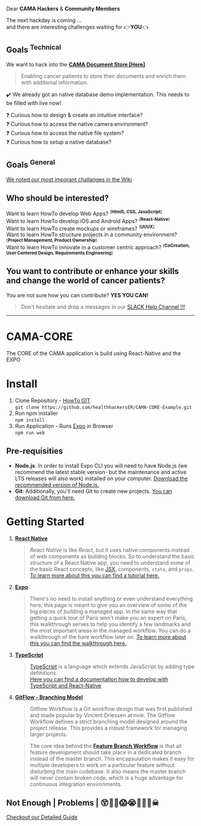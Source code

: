 
Dear **CAMA Hackers** & **Community Members**

The next hackday is coming …  
and there are interesting challenges waiting for :point_right:**YOU**:point_left:

**Goals**
<sup>Technical</sup>
---
We want to hack into the [**CAMA Document Store [Here]**](https://github.com/healthhackersER/CAMA-CORE-Example/projects/7)   
> Enabling cancer patients to store their documents and enrich them with additional information.

:heavy_check_mark: We already got an native database demo implementation. This needs to be filled with live now!

:question: Curious how to design & create an intuitive interface?  
:question: Curious how to access the native camera environment?  
:question: Curious how to access the native file system?  
:question: Curious how to setup a native database?  


## Goals <sup>General</sup>

[We noted our most imporant challanges in the Wiki](https://github.com/healthhackersER/CAMA-CORE-Example/wiki/Questions-to-solve)

**Who should be interested?**
---

Want to learn HowTo develop Web Apps?
<sup>(**Html5, CSS, JavaScript**)</sup>  
Want to learn HowTo develop iOS and Android Apps?
<sup>(**React-Native**)</sup>  
Want to learn HowTo create mockups or wireframes?
<sup>(**UI/UX**)</sup>  
Want to learn HowTo structure projects in a community environment?
<sup>(**Project Management, Product Ownership**)</sup>  
Want to learn HowTo innovate in a customer centric approach?
<sup>(**CoCreation,  User Centered Design, Requirements Engineering**)</sup>  

**You want to contribute or enhance your skills and change the world of cancer patients?**
---
You are not sure how you can contribute? **YES YOU CAN!**
> Don't hesitate and drop a messages in our [SLACK Help Channel !!!](https://healthhackerserlangen.slack.com/archives/CU3JCK08Y)

---

# CAMA-CORE
The CORE of the CAMA application is build using React-Native and the EXPO

# Install
1. Clone Repository - [HowTo GIT](https://www.atlassian.com/git/tutorials/comparing-workflows/gitflow-workflow)  
    `git clone https://github.com/healthhackersER/CAMA-CORE-Example.git`
2. Run npm installer  
   `npm install`
1. Run Application - Runs [Expo](https://docs.expo.io/versions/v33.0.0/introduction/running-in-the-browser/) in Browser  
   `npm run web`

## Pre-requisities
- **Node.js**: In order to install Expo CLI you will need to have Node.js (we recommend the latest stable version- but the maintenance and active LTS releases will also work) installed on your computer. [Download the recommended version of Node.js.](https://nodejs.org/en/)
- **Git**: Additionally, you'll need Git to create new projects. [You can download Git from here.](https://git-scm.com/)

# Getting Started
1. [**React Native**](https://facebook.github.io/react-native/)
   > _React Native_ is like _React_, but it uses native components instead of web components as building blocks. 
So to understand the basic structure of a React Native app, you need to understand some of the basic React concepts, like [JSX](https://reactjs.org/docs/introducing-jsx.html), components, ``state``, and ``props``.   
   [To learn more about this you can find a tutorial here.](https://facebook.github.io/react-native/docs/tutorial)
2. [**Expo**](https://expo.io/) 
   > There's no need to install anything or even understand everything here, 
this page is meant to give you an overview of some of the big pieces of building a managed app. 
In the same way that getting a quick tour of Paris won't make you an expert on Paris, 
this walkthrough serves to help you identify a few landmarks and the most important areas in the managed workflow. 
You can do a walkthrough of the bare workflow later on.
   [To learn more about this you can find the walkthrough here.](https://docs.expo.io/versions/v36.0.0/introduction/walkthrough/)
3. [**TypeScript**](https://www.typescriptlang.org/)
   > [TypeScript](https://www.typescriptlang.org/) is a language which extends JavaScript by adding type definitions.  
   > [Here you can find a documentation how to develop with TypeScript and React-Native](https://facebook.github.io/react-native/docs/typescript)   
3. [**GitFlow - Branching Model**](https://www.atlassian.com/git/tutorials/comparing-workflows/gitflow-workflow)
    > Gitflow Workflow is a Git workflow design that was first published and made popular by Vincent Driessen at nvie. The Gitflow Workflow defines a strict branching model designed around the project release. This provides a robust framework for managing larger projects.  
    
    > The core idea behind the [**Feature Branch Workflow**](https://www.atlassian.com/git/tutorials/comparing-workflows/feature-branch-workflow) is that all feature development should take place in a dedicated branch instead of the master branch. This encapsulation makes it easy for multiple developers to work on a particular feature without disturbing the main codebase. It also means the master branch will never contain broken code, which is a huge advantage for continuous integration environments.

## Not Enough | Problems | 😲😤🤒😱😭🤕🤒🧐☠
[Checkout our Detailed Guide](https://github.com/healthhackersER/CAMA-CORE-Example/wiki/Installation)
   
 
